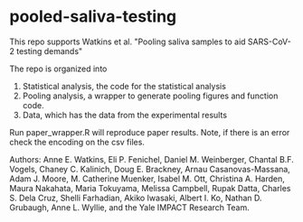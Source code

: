 # pooled-saliva-testing
This repo supports Watkins et al. "Pooling saliva samples to aid SARS-CoV-2 testing demands"

The repo is organized into 
1. Statistical analysis, the code for the statistical analysis
2. Pooling analysis, a wrapper to generate pooling figures and function code. 
3. Data, which has the data from the experimental results

Run paper_wrapper.R will reproduce paper results. Note, if there is an error check the encoding on the csv files. 



Authors: Anne E. Watkins, Eli P. Fenichel, Daniel M. Weinberger, Chantal B.F. Vogels, Chaney C. Kalinich, Doug E. Brackney, Arnau Casanovas-Massana, Adam J. Moore, M. Catherine Muenker, Isabel M. Ott, Christina A. Harden, Maura Nakahata, Maria Tokuyama, Melissa Campbell, Rupak Datta, Charles S. Dela Cruz, Shelli Farhadian, Akiko Iwasaki, Albert I. Ko, Nathan D. Grubaugh, Anne L. Wyllie, and the Yale IMPACT Research Team.
